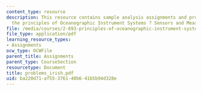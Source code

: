 ```yaml
---
content_type: resource
description: This resource contains sample analysis assignments and problem sets on
  the principles of Oceanographic Instrument Systems ? Sensors and Measurements.
file: /media/courses/2-693-principles-of-oceanographic-instrument-systems-sensors-and-measurements-13-998-spring-2004/ba220d71af55376140b641b5b94d328e_problems_irish.pdf
file_type: application/pdf
learning_resource_types:
- Assignments
ocw_type: OCWFile
parent_title: Assignments
parent_type: CourseSection
resourcetype: Document
title: problems_irish.pdf
uid: ba220d71-af55-3761-40b6-41b5b94d328e
---
```

